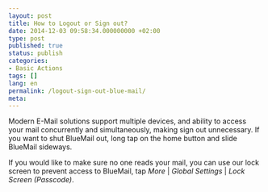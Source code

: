 ```yaml
---
layout: post
title: How to Logout or Sign out?
date: 2014-12-03 09:58:34.000000000 +02:00
type: post
published: true
status: publish
categories:
- Basic Actions
tags: []
lang: en
permalink: /logout-sign-out-blue-mail/
meta:
---
```


Modern E-Mail solutions support multiple devices, and ability to access your mail concurrently and simultaneously, making sign out unnecessary. If you want to shut BlueMail out, long tap on the home button and slide BlueMail sideways.

If you would like to make sure no one reads your mail, you can use our lock screen to prevent access to BlueMail, tap *More* \| *Global Settings* \| *Lock Screen (Passcode)*.